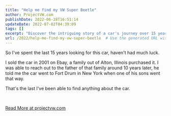 ```yaml
---
title: "Help me find my VW Super Beetle"
author: ProjectVW.com
publishDate: 2022-06-28T16:51:14
updateDate: 2022-07-02T04:39:09
tags: []
excerpt: "Discover the intriguing story of a car's journey over 15 years from eBay to Fort Drum, NY. Follow the search at projectvw.com. 🚗 #CarSearch #ProjectVW"
url: /2022/help-me-find-my-vw-super-beetle  # Use the generated URL with year
---
```

<p>So I've spent the last 15 years looking for this car, haven't had much luck.</p>  <p>I sold the car in 2001 on Ebay, a family out of Alton, Illinois purchased it. I was able to reach out to the father of that family around 10 years later, he told me the car went to Fort Drum in New York when one of his sons went that way.</p>  <p>That's the last I've been able to find anything about the car.</p>  <p>&nbsp;</p>  <a href="https://projectvw.com/find-my-vw">Read More at projectvw.com</a>

